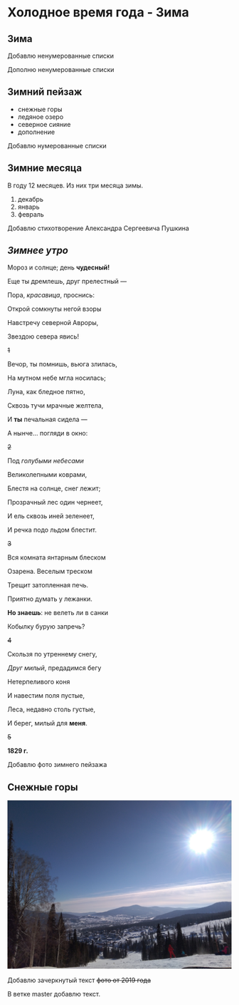 # Холодное время года - Зима 

## Зима

Добавлю ненумерованные списки

Дополню ненумерованные списки

## Зимний пейзаж

* снежные горы
* ледяное озеро
* северное сияние
* дополнение 

Добавлю нумерованные списки

## Зимние месяца
В году 12 месяцев. Из них три месяца зимы.
1. декабрь
2. январь
3. февраль

Добавлю стихотворение Александра Сергеевича Пушкина

## *Зимнее утро*

Мороз и солнце; день **чудесный!**

Еще ты дремлешь, друг прелестный —

Пора, *красавица*, проснись:

Открой сомкнуты негой взоры

Навстречу северной Авроры,

Звездою севера явись!

~~1~~

Вечор, ты помнишь, вьюга злилась,

На мутном небе мгла носилась;

Луна, как бледное пятно,

Сквозь тучи мрачные желтела,

И **ты** печальная сидела —

А нынче… погляди в окно:

~~2~~

Под *голубыми небесами*

Великолепными коврами,

Блестя на солнце, снег лежит;

Прозрачный лес один чернеет,

И ель сквозь иней зеленеет,

И речка подо льдом блестит.

~~3~~

Вся комната янтарным блеском

Озарена. Веселым треском

Трещит затопленная печь.

Приятно думать у лежанки.

**Но знаешь**: не велеть ли в санки

Кобылку бурую запречь?

~~4~~

Скользя по утреннему снегу,

*Друг милый*, предадимся бегу

Нетерпеливого коня

И навестим поля пустые,

Леса, недавно столь густые,

И берег, милый для **меня**.

~~5~~

**1829 г.**

Добавлю фото зимнего пейзажа

## **Снежные горы**

![winter](зима.jpg)

Добавлю зачеркнутый текст
~~фото от 2019 года~~

В ветке master добавлю текст.